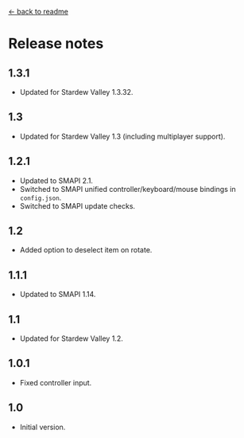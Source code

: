 [← back to readme](README.md)

# Release notes
## 1.3.1
* Updated for Stardew Valley 1.3.32.

## 1.3
* Updated for Stardew Valley 1.3 (including multiplayer support).

## 1.2.1
* Updated to SMAPI 2.1.
* Switched to SMAPI unified controller/keyboard/mouse bindings in `config.json`.
* Switched to SMAPI update checks.

## 1.2
* Added option to deselect item on rotate.

## 1.1.1
* Updated to SMAPI 1.14.

## 1.1
* Updated for Stardew Valley 1.2.

## 1.0.1
* Fixed controller input.

## 1.0
* Initial version.
